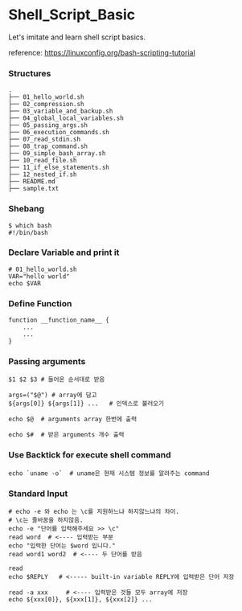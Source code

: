# Shell_Script_Basic

Let's imitate and learn shell script basics.

reference: https://linuxconfig.org/bash-scripting-tutorial

### Structures
```
.
├── 01_hello_world.sh
├── 02_compression.sh
├── 03_variable_and_backup.sh
├── 04_global_local_variables.sh
├── 05_passing_args.sh
├── 06_execution_commands.sh
├── 07_read_stdin.sh
├── 08_trap_command.sh
├── 09_simple_bash_array.sh
├── 10_read_file.sh
├── 11_if_else_statements.sh
├── 12_nested_if.sh
├── README.md
├── sample.txt
```

### Shebang
```
$ which bash
#!/bin/bash
```

### Declare Variable and print it
```
# 01_hello_world.sh
VAR="hello world"
echo $VAR
```

### Define Function
```
function __function_name__ {
    ...
	...
}
```

### Passing arguments
```
$1 $2 $3 # 들어온 순서대로 받음

args=("$@") # array에 담고
${args[0]} ${args[1]} ...   # 인덱스로 불러오기

echo $@  # arguments array 한번에 출력

echo $#  # 받은 arguments 개수 출력
```

### Use Backtick for execute shell command
```
echo `uname -o`  # uname은 현재 시스템 정보를 알려주는 command
```

### Standard Input
```
# echo -e 와 echo 는 \c를 지원하느냐 하지않느냐의 차이.
# \c는 줄바꿈을 하지않음.
echo -e "단어를 입력해주세요 >> \c"
read word  # <---- 입력받는 부분
echo "입력한 단어는 $word 입니다."
read word1 word2  # <---- 두 단어를 받음

read
echo $REPLY   # <----- built-in variable REPLY에 입력받은 단어 저장

read -a xxx     # <---- 입력받은 것들 모두 array에 저장
echo ${xxx[0]}, ${xxx[1]}, ${xxx[2]} ...
```

